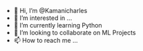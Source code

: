 - 👋 Hi, I’m @Kamanicharles
- 👀 I’m interested in ...
- 🌱 I’m currently learning Python
- 💞️ I’m looking to collaborate on ML Projects
- 📫 How to reach me ...

<!---
Kamanicharles/Kamanicharles is a ✨ special ✨ repository because its `README.md` (this file) appears on your GitHub profile.
You can click the Preview link to take a look at your changes.
--->
